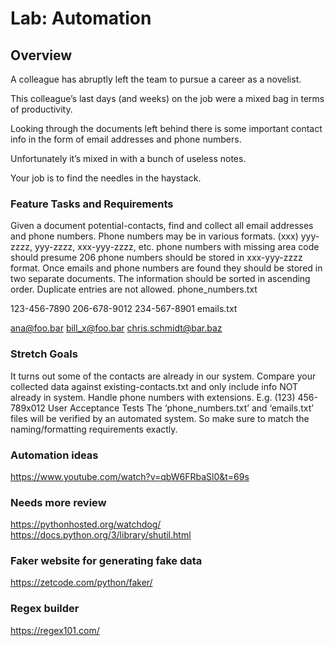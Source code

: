 # Lab: Automation

## Overview

A colleague has abruptly left the team to pursue a career as a novelist.

This colleague’s last days (and weeks) on the job were a mixed bag in terms of productivity.

Looking through the documents left behind there is some important contact info in the form of email addresses and phone numbers.

Unfortunately it’s mixed in with a bunch of useless notes.

Your job is to find the needles in the haystack.

### Feature Tasks and Requirements

Given a document potential-contacts, find and collect all email addresses and phone numbers.
Phone numbers may be in various formats.
(xxx) yyy-zzzz, yyy-zzzz, xxx-yyy-zzzz, etc.
phone numbers with missing area code should presume 206
phone numbers should be stored in xxx-yyy-zzzz format.
Once emails and phone numbers are found they should be stored in two separate documents.
The information should be sorted in ascending order.
Duplicate entries are not allowed.
phone_numbers.txt

123-456-7890
206-678-9012
234-567-8901
emails.txt

ana@foo.bar
bill_x@foo.bar
chris.schmidt@bar.baz

### Stretch Goals

It turns out some of the contacts are already in our system.
Compare your collected data against existing-contacts.txt and only include info NOT already in system.
Handle phone numbers with extensions. E.g. (123) 456-789x012
User Acceptance Tests
The ‘phone_numbers.txt’ and ‘emails.txt’ files will be verified by an automated system. So make sure to match the naming/formatting requirements exactly.

### Automation ideas

<https://www.youtube.com/watch?v=qbW6FRbaSl0&t=69s>

### Needs more review

<https://pythonhosted.org/watchdog/>
<https://docs.python.org/3/library/shutil.html>

### Faker website for generating fake data

<https://zetcode.com/python/faker/>

### Regex builder

<https://regex101.com/>
